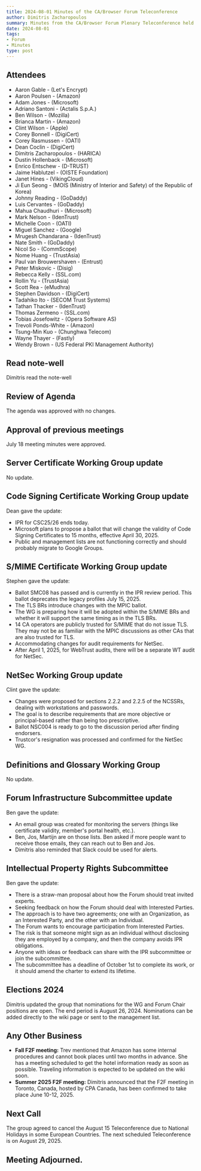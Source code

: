 ```yaml
---
title: 2024-08-01 Minutes of the CA/Browser Forum Teleconference
author: Dimitris Zacharopoulos
summary: Minutes from the CA/Browser Forum Plenary Teleconference held on August 1, 2024
date: 2024-08-01
tags:
- Forum
- Minutes
type: post
---
```


## Attendees

- Aaron Gable - (Let's Encrypt)
- Aaron Poulsen - (Amazon)
- Adam Jones - (Microsoft)
- Adriano Santoni - (Actalis S.p.A.)
- Ben Wilson - (Mozilla)
- Brianca Martin - (Amazon)
- Clint Wilson - (Apple)
- Corey Bonnell - (DigiCert)
- Corey Rasmussen - (OATI)
- Dean Coclin - (DigiCert)
- Dimitris Zacharopoulos - (HARICA)
- Dustin Hollenback - (Microsoft)
- Enrico Entschew - (D-TRUST)
- Jaime Hablutzel - (OISTE Foundation)
- Janet Hines - (VikingCloud)
- Ji Eun Seong - (MOIS (Ministry of Interior and Safety) of the Republic of Korea)
- Johnny Reading - (GoDaddy)
- Luis Cervantes - (GoDaddy)
- Mahua Chaudhuri - (Microsoft)
- Mark Nelson - (IdenTrust)
- Michelle Coon - (OATI)
- Miguel Sanchez - (Google)
- Mrugesh Chandarana - (IdenTrust)
- Nate Smith - (GoDaddy)
- Nicol So - (CommScope)
- Nome Huang - (TrustAsia)
- Paul van Brouwershaven - (Entrust)
- Peter Miskovic - (Disig)
- Rebecca Kelly - (SSL.com)
- Rollin Yu - (TrustAsia)
- Scott Rea - (eMudhra)
- Stephen Davidson - (DigiCert)
- Tadahiko Ito - (SECOM Trust Systems)
- Tathan Thacker - (IdenTrust)
- Thomas Zermeno - (SSL.com)
- Tobias Josefowitz - (Opera Software AS)
- Trevoli Ponds-White - (Amazon)
- Tsung-Min Kuo - (Chunghwa Telecom)
- Wayne Thayer - (Fastly)
- Wendy Brown - (US Federal PKI Management Authority)

## Read note-well

Dimitris read the note-well

## Review of Agenda

The agenda was approved with no changes.

## Approval of previous meetings

July 18 meeting minutes were approved.

## Server Certificate Working Group update

No update.

## Code Signing Certificate Working Group update

Dean gave the update:

- IPR for CSC25/26 ends today.
- Microsoft plans to propose a ballot that will change the validity of Code Signing Certificates to 15 months, effective April 30, 2025.
- Public and management lists are not functioning correctly and should probably migrate to Google Groups.

## S/MIME Certificate Working Group update

Stephen gave the update:

- Ballot SMC08 has passed and is currently in the IPR review period. This ballot deprecates the legacy profiles July 15, 2025.
- The TLS BRs introduce changes with the MPIC ballot.
- The WG is preparing how it will be adopted within the S/MIME BRs and whether it will support the same timing as in the TLS BRs.
- 14 CA operators are publicly trusted for S/MIME that do not issue TLS. They may not be as familiar with the MPIC discussions as other CAs that are also trusted for TLS.
- Accommodating changes for audit requirements for NetSec.
- After April 1, 2025, for WebTrust audits, there will be a separate WT audit for NetSec.

## NetSec Working Group update

Clint gave the update:

- Changes were proposed for sections 2.2.2 and 2.2.5 of the NCSSRs, dealing with workstations and passwords.
- The goal is to describe requirements that are more objective or principal-based rather than being too prescriptive.
- Ballot NSC004 is ready to go to the discussion period after finding endorsers.
- Trustcor's resignation was processed and confirmed for the NetSec WG.

## Definitions and Glossary Working Group

No update.

## Forum Infrastructure Subcommittee update

Ben gave the update:

- An email group was created for monitoring the servers (things like certificate validity, member's portal health, etc.).
- Ben, Jos, Martijn are on those lists. Ben asked if more people want to receive those emails, they can reach out to Ben and Jos.
- Dimitris also reminded that Slack could be used for alerts.

## Intellectual Property Rights Subcommittee

Ben gave the update:

- There is a straw-man proposal about how the Forum should treat invited experts.
- Seeking feedback on how the Forum should deal with Interested Parties.
- The approach is to have two agreements; one with an Organization, as an Interested Party, and the other with an Individual.
- The Forum wants to encourage participation from Interested Parties.
- The risk is that someone might sign as an individual without disclosing they are employed by a company, and then the company avoids IPR obligations.
- Anyone with ideas or feedback can share with the IPR subcommittee or join the subcommittee.
- The subcommittee has a deadline of October 1st to complete its work, or it should amend the charter to extend its lifetime.

## Elections 2024

Dimitris updated the group that nominations for the WG and Forum Chair positions are open. The end period is August 26, 2024. Nominations can be added directly to the wiki page or sent to the management list.

## Any Other Business

- **Fall F2F meeting:** Trev mentioned that Amazon has some internal procedures and cannot book places until two months in advance. She has a meeting scheduled to get the hotel information ready as soon as possible. Traveling information is expected to be updated on the wiki soon.
- **Summer 2025 F2F meeting:** Dimitris announced that the F2F meeting in Toronto, Canada, hosted by CPA Canada, has been confirmed to take place June 10-12, 2025.

## Next Call

The group agreed to cancel the August 15 Teleconference due to National Holidays in some European Countries. The next scheduled Teleconference is on August 29, 2025.

## Meeting Adjourned.
